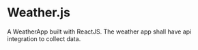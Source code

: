 # Weather.js
A WeatherApp built with ReactJS. The weather app shall have api integration to collect data. 
